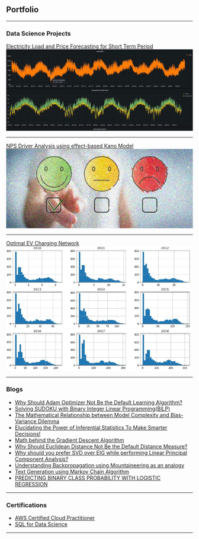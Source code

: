 ## Portfolio

---

### Data Science Projects 

[Electricity Load and Price Forecasting for Short Term Period](/sample_page)
<img src="images/pf.JPG?raw=true"/>

---
[NPS Driver Analysis using effect-based Kano Model](/nps_page)
<img src="images/nps_main.JPG?raw=true"/>

---
[Optimal EV Charging Network](/ev_page)
<img src="images/ev.JPG?raw=true"/>


---

### Blogs

- [Why Should Adam Optimizer Not Be the Default Learning Algorithm?](https://pub.towardsai.net/why-adam-optimizer-should-not-be-the-default-learning-algorithm-a2b8d019eaa0)
- [Solving SUDOKU with Binary Integer Linear Programming(BILP)](https://pub.towardsai.net/solving-sudoku-with-binary-integer-linear-programming-bilp-b30c194a9266)
- [The Mathematical Relationship between Model Complexity and Bias-Variance Dilemma](https://pub.towardsai.net/the-mathematical-relationship-between-model-complexity-and-bias-variance-dilemma-c2c713dbe495)
- [Elucidating the Power of Inferential Statistics To Make Smarter Decisions!](https://pub.towardsai.net/elucidating-the-power-of-inferential-statistics-to-make-smarter-decisions-6e8d4b0643ef)
- [Math behind the Gradient Descent Algorithm](https://harjot-dadhwal.medium.com/math-behind-the-gradient-descent-algorithm-8d6137d92e9)
- [Why Should Euclidean Distance Not Be the Default Distance Measure?](https://pub.towardsai.net/why-should-euclidean-distance-not-be-the-default-distance-measure-e55d72bd16e2)
- [Why should you prefer SVD over EIG while performing Linear Principal Component Analysis?](https://harjot-dadhwal.medium.com/why-should-you-prefer-svd-over-eig-while-performing-linear-principal-component-analysis-36a84db3ba4b)
- [Understanding Backpropagation using Mountaineering as an analogy](https://harjot-dadhwal.medium.com/understanding-backpropagation-using-mountaineering-as-an-analogy-5a295c6e468e)
- [Text Generation using Markov Chain Algorithm](https://harjot-dadhwal.medium.com/text-generation-using-markov-chain-algorithm-ec99ee8561d1)
- [PREDICTING BINARY CLASS PROBABILITY WITH LOGISTIC REGRESSION](https://harjot-dadhwal.medium.com/predicting-binary-class-probability-with-logistic-regression-34dc6ba3ed8a)


---
### Certifications
- [AWS Certified Cloud Practitioner](https://www.credly.com/badges/a0bb3fcf-362f-4c81-b0b7-b5162f7ca204/public_url)
- [SQL for Data Science](https://www.coursera.org/account/accomplishments/verify/R8YFXLFH74GJ)



---
